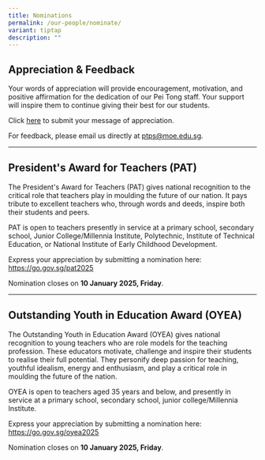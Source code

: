 ```yaml
---
title: Nominations
permalink: /our-people/nominate/
variant: tiptap
description: ""
---
```

<h2>Appreciation &amp; Feedback</h2>
<p>Your words of appreciation will provide encouragement, motivation, and
positive affirmation for the dedication of our Pei Tong staff. Your support
will inspire them to continue giving their best for our students.</p>
<p>Click <a href="#" rel="noopener" target="_blank">here</a> to submit your
message of appreciation.</p>
<p>For feedback, please email us directly at <a href="#" rel="noopener noreferrer nofollow" target="_blank">ptps@moe.edu.sg</a>.</p>
<hr>
<h2>President's Award for Teachers (PAT)</h2>
<p>The President's Award for Teachers (PAT) gives national recognition to
the critical role that teachers play in moulding the future of our nation.
It pays tribute to excellent teachers who, through words and deeds, inspire
both their students and peers.</p>
<p>PAT is open to teachers presently in service at a primary school, secondary
school, Junior College/Millennia Institute, Polytechnic, Institute of Technical
Education, or National Institute of Early Childhood Development.</p>
<p>Express your appreciation by submitting a nomination here: <a href="https://go.gov.sg/pat2025" rel="noopener noreferrer nofollow" target="_blank">https://go.gov.sg/pat2025</a>
</p>
<p>Nomination closes on <strong>10 January 2025, Friday</strong>.</p>
<hr>
<h2>Outstanding Youth in Education Award (OYEA)</h2>
<p>The Outstanding Youth in Education Award (OYEA) gives national recognition
to young teachers who are role models for the teaching profession. These
educators motivate, challenge and inspire their students to realise their
full potential. They personify deep passion for teaching, youthful idealism,
energy and enthusiasm, and play a critical role in moulding the future
of the nation.</p>
<p>OYEA is open to teachers aged 35 years and below, and presently in service
at a primary school, secondary school, junior college/Millennia Institute.</p>
<p>Express your appreciation by submitting a nomination here: <a href="https://go.gov.sg/oyea2025" rel="noopener noreferrer nofollow" target="_blank">https://go.gov.sg/oyea2025</a>
</p>
<p>Nomination closes on <strong>10 January 2025, Friday</strong>.</p>
<p></p>